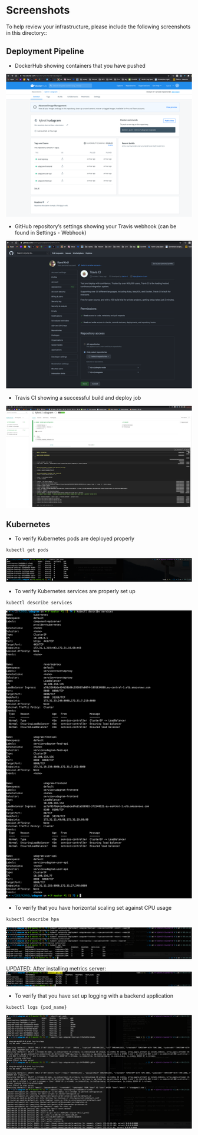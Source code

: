 # Screenshots
To help review your infrastructure, please include the following screenshots in this directory::

## Deployment Pipeline
* DockerHub showing containers that you have pushed

![dockerhub](dockerhub.png)

* GitHub repository’s settings showing your Travis webhook (can be found in Settings - Webhook)

![travis integration](travis-integration.png)

* Travis CI showing a successful build and deploy job

![travis-successful-build](travis-successful-build.png)

## Kubernetes
* To verify Kubernetes pods are deployed properly
```bash
kubectl get pods
```
![kubernetes-pods-deployed](kubernetes-pods-deployed.png)

* To verify Kubernetes services are properly set up
```bash
kubectl describe services
```

![kubenetes-services-properly-set-up](kubenetes-services-properly-set-up.png)

* To verify that you have horizontal scaling set against CPU usage
```bash
kubectl describe hpa
```
![horizontal-scaling](horizontal-scaling.png)

UPDATED:
After installing metrics server:
![UPDATED-horizontal-scaling](UPDATED-horizontal-scaling.png)

* To verify that you have set up logging with a backend application
```bash
kubectl logs {pod_name}
```

![kubectl-logs](kubectl-logs.png)